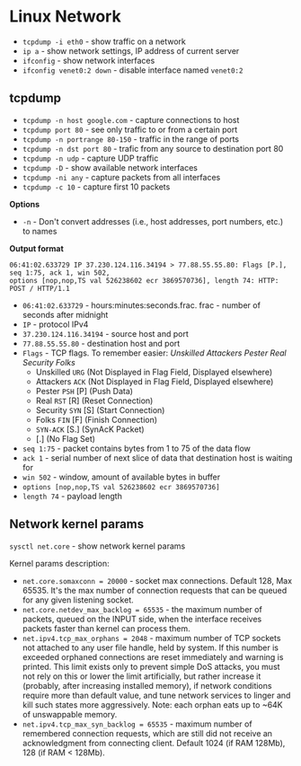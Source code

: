 # Linux Network

- `tcpdump -i eth0` - show traffic on a network
- `ip a` - show network settings, IP address of current server
- `ifconfig` - show network interfaces
- `ifconfig venet0:2 down` - disable interface named `venet0:2`

## tcpdump

- `tcpdump -n host google.com` - capture connections to host
- `tcpdump port 80` - see only traffic to or from a certain port
- `tcpdump -n portrange 80-150` - traffic in the range of ports
- `tcpdump -n dst port 80` - trafic from any source to destination port 80
- `tcpdump -n udp` - capture UDP traffic
- `tcpdump -D` - show available network interfaces
- `tcpdump -ni any` - capture packets from all interfaces
- `tcpdump -c 10` - capture first 10 packets

**Options**

- `-n` - Don't convert addresses (i.e., host addresses, port numbers, etc.) to names

**Output format**

```
06:41:02.633729 IP 37.230.124.116.34194 > 77.88.55.55.80: Flags [P.], seq 1:75, ack 1, win 502, 
options [nop,nop,TS val 526238602 ecr 3869570736], length 74: HTTP: POST / HTTP/1.1
```
- `06:41:02.633729` - hours:minutes:seconds.frac. frac - number of seconds after midnight
- `IP` - protocol IPv4
- `37.230.124.116.34194` - source host and port
- `77.88.55.55.80` - destination host and port
- `Flags` - TCP flags. To remember easier: *Unskilled Attackers Pester Real Security Folks*
    - Unskilled `URG` (Not Displayed in Flag Field, Displayed elsewhere) 
    - Attackers `ACK` (Not Displayed in Flag Field, Displayed elsewhere)
    - Pester `PSH` [P] (Push Data)
    - Real `RST` [R] (Reset Connection)
    - Security `SYN` [S] (Start Connection)
    - Folks `FIN` [F] (Finish Connection)
    - `SYN-ACK` [S.] (SynAcK Packet)
    - [.] (No Flag Set)
- `seq 1:75` - packet contains bytes from 1 to 75 of the data flow
- `ack 1` - serial number of next slice of data that destination host is waiting for
- `win 502` - window, amount of available bytes in buffer
- `options [nop,nop,TS val 526238602 ecr 3869570736]`
- `length 74` - payload length

## Network kernel params

`sysctl net.core` - show network kernel params

Kernel params description:

- `net.core.somaxconn = 20000` - socket max connections. Default 128, Max 65535. It's the max number of connection requests that can be queued for any given listening socket.
- `net.core.netdev_max_backlog = 65535` - the maximum number of packets, queued on the INPUT side, when the interface receives packets faster than kernel can process them.
- `net.ipv4.tcp_max_orphans = 2048` - maximum number of TCP sockets not attached to any user file handle, held by system. If this number is exceeded orphaned connections are reset immediately and warning is printed. This limit exists only to prevent simple DoS attacks, you must not rely on this or lower the limit artificially, but rather increase it (probably, after increasing installed memory), if network conditions require more than default value, and tune network services to linger and kill such states more aggressively. Note: each orphan eats up to ~64K of unswappable memory.
- `net.ipv4.tcp_max_syn_backlog = 65535` - maximum number of remembered connection requests, which are still did not receive an acknowledgment from connecting client. Default 1024 (if RAM 128Mb), 128 (if RAM < 128Mb).
